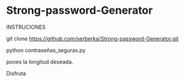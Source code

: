 # Strong-password-Generator

INSTRUCIONES

git clone https://github.com/serberka/Strong-password-Generator.git

python contraseñas_seguras.py

pones la longitud deseada.

Disfruta
